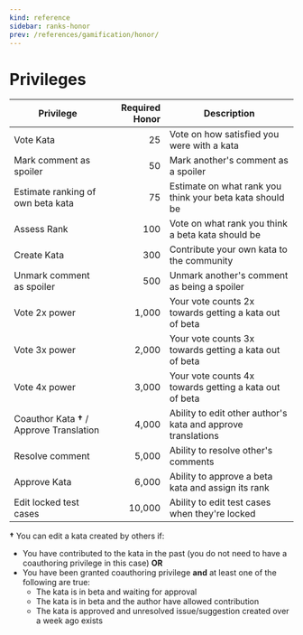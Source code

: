 ```yaml
---
kind: reference
sidebar: ranks-honor
prev: /references/gamification/honor/
---
```


# Privileges

| Privilege                           | Required Honor | Description                                                  |
| ----------------------------------- | -------------: | ------------------------------------------------------------ |
| Vote Kata                           |             25 | Vote on how satisfied you were with a kata                   |
| Mark comment as spoiler             |             50 | Mark another's comment as a spoiler                          |
| Estimate ranking of own beta kata   |             75 | Estimate on what rank you think your beta kata should be     |
| Assess Rank                         |            100 | Vote on what rank you think a beta kata should be            |
| Create Kata                         |            300 | Contribute your own kata to the community                    |
| Unmark comment as spoiler           |            500 | Unmark another's comment as being a spoiler                  |
| Vote 2x power                       |          1,000 | Your vote counts 2x towards getting a kata out of beta       |
| Vote 3x power                       |          2,000 | Your vote counts 3x towards getting a kata out of beta       |
| Vote 4x power                       |          3,000 | Your vote counts 4x towards getting a kata out of beta       |
| Coauthor Kata **†** / Approve Translation |          4,000 | Ability to edit other author's kata and approve translations |
| Resolve comment                     |          5,000 | Ability to resolve other's comments                          |
| Approve Kata                        |          6,000 | Ability to approve a beta kata and assign its rank           |
| Edit locked test cases              |         10,000 | Ability to edit test cases when they're locked               |


**†** You can edit a kata created by others if:

- You have contributed to the kata in the past (you do not need to have a coauthoring privilege in this case) **OR**
- You have been granted coauthoring privilege **and** at least one of the following are true:
  - The kata is in beta and waiting for approval
  - The kata is in beta and the author have allowed contribution
  - The kata is approved and unresolved issue/suggestion created over a week ago exists
